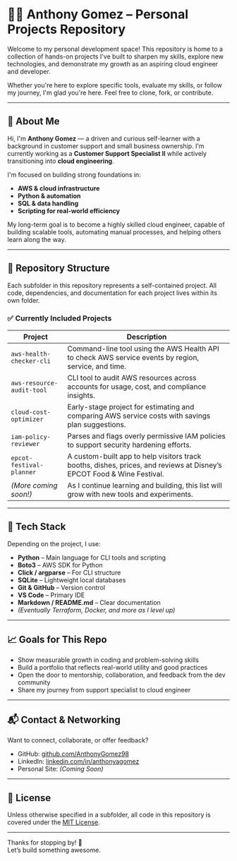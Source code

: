 # 👨‍💻 Anthony Gomez – Personal Projects Repository

Welcome to my personal development space! This repository is home to a collection of hands-on projects I've built to sharpen my skills, explore new technologies, and demonstrate my growth as an aspiring cloud engineer and developer.

Whether you're here to explore specific tools, evaluate my skills, or follow my journey, I'm glad you're here. Feel free to clone, fork, or contribute.

---

## 🧠 About Me

Hi, I'm **Anthony Gomez** — a driven and curious self-learner with a background in customer support and small business ownership. I’m currently working as a **Customer Support Specialist II** while actively transitioning into **cloud engineering**.

I'm focused on building strong foundations in:

- **AWS & cloud infrastructure**
- **Python & automation**
- **SQL & data handling**
- **Scripting for real-world efficiency**

My long-term goal is to become a highly skilled cloud engineer, capable of building scalable tools, automating manual processes, and helping others learn along the way.

---

## 📁 Repository Structure

Each subfolder in this repository represents a self-contained project. All code, dependencies, and documentation for each project lives within its own folder.

### ✅ Currently Included Projects

| Project                          | Description |
|----------------------------------|-------------|
| `aws-health-checker-cli`         | Command-line tool using the AWS Health API to check AWS service events by region, service, and time. |
| `aws-resource-audit-tool`        | CLI tool to audit AWS resources across accounts for usage, cost, and compliance insights. |
| `cloud-cost-optimizer`           | Early-stage project for estimating and comparing AWS service costs with savings plan suggestions. |
| `iam-policy-reviewer`            | Parses and flags overly permissive IAM policies to support security hardening efforts. |
| `epcot-festival-planner`         | A custom-built app to help visitors track booths, dishes, prices, and reviews at Disney’s EPCOT Food & Wine Festival. |
| *(More coming soon!)*            | As I continue learning and building, this list will grow with new tools and experiments. |

---

## 🔧 Tech Stack

Depending on the project, I use:

- **Python** – Main language for CLI tools and scripting  
- **Boto3** – AWS SDK for Python  
- **Click / argparse** – For CLI structure  
- **SQLite** – Lightweight local databases  
- **Git & GitHub** – Version control  
- **VS Code** – Primary IDE  
- **Markdown / README.md** – Clear documentation  
- *(Eventually Terraform, Docker, and more as I level up)*

---

## 📈 Goals for This Repo

- Show measurable growth in coding and problem-solving skills  
- Build a portfolio that reflects real-world utility and good practices  
- Open the door to mentorship, collaboration, and feedback from the dev community  
- Share my journey from support specialist to cloud engineer

---

## 📬 Contact & Networking

Want to connect, collaborate, or offer feedback?

- GitHub: [github.com/AnthonyGomez98](https://github.com/AnthonyGomez98)
- LinkedIn: [linkedin.com/in/anthonyagomez](https://www.linkedin.com/in/anthonyagomez)
- Personal Site: *(Coming Soon)*

---

## 📄 License

Unless otherwise specified in a subfolder, all code in this repository is covered under the [MIT License](./LICENSE).

---

Thanks for stopping by! 🚀  
Let’s build something awesome.
